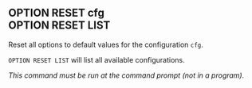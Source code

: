 ## OPTION RESET cfg <br> OPTION RESET LIST

Reset all options to default values for the configuration `cfg`.

`OPTION RESET LIST` will list all available configurations.

*This command must be run at the command prompt (not in a program).*